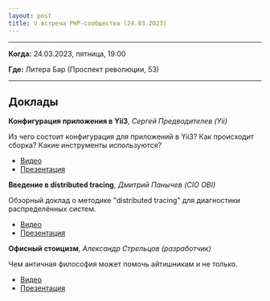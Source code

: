 ```yaml
---
layout: post
title: V встреча PHP-сообщества (24.03.2023)
---
```


---

**Когда:** 24.03.2023, пятница, 19:00

**Где:** Литера Бар (Проспект революции, 53)

---

## Доклады

**Конфигурация приложения в Yii3**, _Сергей Предводителев (Yii)_

Из чего состоит конфигурация для приложений в Yii3? Как происходит сборка? Какие инструменты используются?

- [Видео](https://www.youtube.com/watch?v=uSfkZksH940)
- [Презентация](/files/2023/03/yii3-app-configuration.pdf)

**Введение в distributed tracing**, _Дмитрий Панычев (CIO OBI)_

Обзорный доклад о методике "distributed tracing" для диагностики распределённых систем.

- [Видео](https://www.youtube.com/watch?v=OW-KPO7xiTs)
- [Презентация](/files/2023/03/distributed-tracing.pdf)

**Офисный стоицизм**, _Александр Стрельцов (разработчик)_

Чем античная философия может помочь айтишникам и не только.

- [Видео](https://www.youtube.com/watch?v=bhD8MjKTpwI)
- [Презентация](/files/2023/03/office-stoicism.pdf)